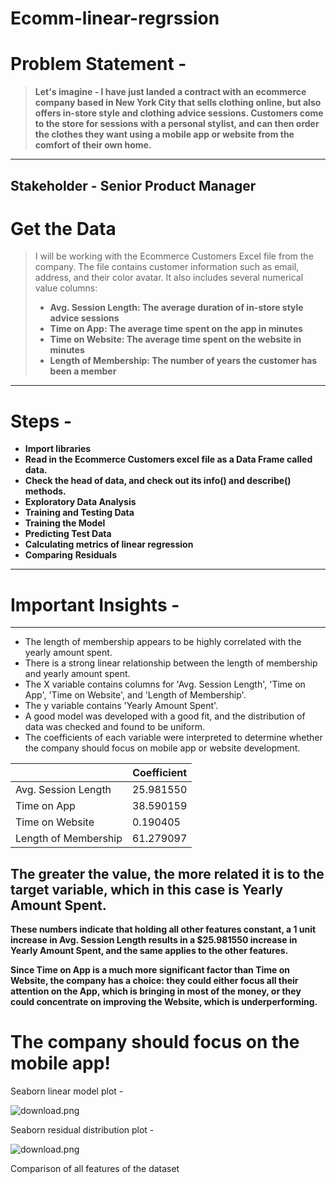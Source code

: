 # Ecomm-linear-regrssion

# ****Problem Statement -****

> **Let's imagine - I have just landed a contract with an ecommerce company based in New York City that sells clothing online, but also offers in-store style and clothing advice sessions. Customers come to the store for sessions with a personal stylist, and can then order the clothes they want using a mobile app or website from the comfort of their own home.**
> 

---

## ****Stakeholder - Senior Product Manager****

# ****Get the Data****

> I will be working with the Ecommerce Customers Excel file from the company. The file contains customer information such as email, address, and their color avatar. It also includes several numerical value columns:
> 
> - **Avg. Session Length: The average duration of in-store style advice sessions**
> - **Time on App: The average time spent on the app in minutes**
> - **Time on Website: The average time spent on the website in minutes**
> - **Length of Membership: The number of years the customer has been a member**

---

# Steps -

- ****Import libraries****
- ****Read in the Ecommerce Customers excel file as a Data Frame called data.****
- ****Check the head of data, and check out its info() and describe() methods.****
- ****Exploratory Data Analysis****
- ****Training and Testing Data****
- ****Training the Model****
- ****Predicting Test Data****
- ****Calculating metrics of linear regression****
- **Comparing** ****Residuals****

---

# Important Insights - 
****

- The length of membership appears to be highly correlated with the yearly amount spent.
- There is a strong linear relationship between the length of membership and yearly amount spent.
- The X variable contains columns for 'Avg. Session Length', 'Time on App', 'Time on Website', and 'Length of Membership'.
- The y variable contains 'Yearly Amount Spent'.
- A good model was developed with a good fit, and the distribution of data was checked and found to be uniform.
- The coefficients of each variable were interpreted to determine whether the company should focus on mobile app or website development.

|  | Coefficient |
| --- | --- |
| Avg. Session Length | 25.981550 |
| Time on App | 38.590159 |
| Time on Website | 0.190405 |
| Length of Membership | 61.279097 |

## **The greater the value, the more related it is to the target variable, which in this case is Yearly Amount Spent.**

**These numbers indicate that holding all other features constant, a 1 unit increase in Avg. Session Length results in a $25.981550 increase in Yearly Amount Spent, and the same applies to the other features.**

**Since Time on App is a much more significant factor than Time on Website, the company has a choice: they could either focus all their attention on the App, which is bringing in most of the money, or they could concentrate on improving the Website, which is underperforming.**

# ****The company should focus on the mobile app!****


Seaborn linear model plot - 

![download.png](https://s3-us-west-2.amazonaws.com/secure.notion-static.com/3277f8b4-3138-46f7-99a6-4ccd213d61d7/download.png)

Seaborn residual distribution plot - 

![download.png](https://s3-us-west-2.amazonaws.com/secure.notion-static.com/922559bf-5963-483e-a0d8-8933f881c4ff/download.png)

Comparison of all features of the dataset
